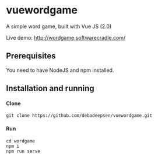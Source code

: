# vuewordgame
A simple word game, built with Vue JS (2.0)

Live demo: http://wordgame.softwarecradle.com/

## Prerequisites
You need to have NodeJS and npm installed.

## Installation and running

#### Clone
```
git clone https://github.com/debadeepsen/vuewordgame.git
```

#### Run
```
cd wordgame
npm i
npm run serve
```
